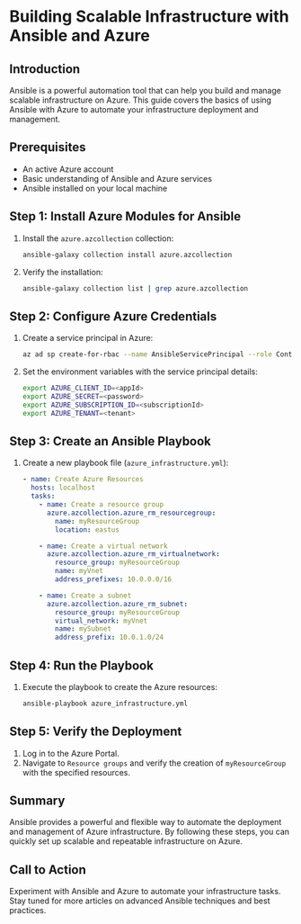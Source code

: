 # Building Scalable Infrastructure with Ansible and Azure

## Introduction

Ansible is a powerful automation tool that can help you build and manage scalable infrastructure on Azure. This guide covers the basics of using Ansible with Azure to automate your infrastructure deployment and management.

## Prerequisites

- An active Azure account
- Basic understanding of Ansible and Azure services
- Ansible installed on your local machine

## Step 1: Install Azure Modules for Ansible

1. Install the `azure.azcollection` collection:
   ```sh
   ansible-galaxy collection install azure.azcollection
   ```
2. Verify the installation:
   ```sh
   ansible-galaxy collection list | grep azure.azcollection
   ```

## Step 2: Configure Azure Credentials

1. Create a service principal in Azure:
   ```sh
   az ad sp create-for-rbac --name AnsibleServicePrincipal --role Contributor --scopes /subscriptions/<subscription-id>
   ```
2. Set the environment variables with the service principal details:
   ```sh
   export AZURE_CLIENT_ID=<appId>
   export AZURE_SECRET=<password>
   export AZURE_SUBSCRIPTION_ID=<subscriptionId>
   export AZURE_TENANT=<tenant>
   ```

## Step 3: Create an Ansible Playbook

1. Create a new playbook file (`azure_infrastructure.yml`):

   ```yaml
   - name: Create Azure Resources
     hosts: localhost
     tasks:
       - name: Create a resource group
         azure.azcollection.azure_rm_resourcegroup:
           name: myResourceGroup
           location: eastus

       - name: Create a virtual network
         azure.azcollection.azure_rm_virtualnetwork:
           resource_group: myResourceGroup
           name: myVnet
           address_prefixes: 10.0.0.0/16

       - name: Create a subnet
         azure.azcollection.azure_rm_subnet:
           resource_group: myResourceGroup
           virtual_network: myVnet
           name: mySubnet
           address_prefix: 10.0.1.0/24
   ```

## Step 4: Run the Playbook

1. Execute the playbook to create the Azure resources:
   ```sh
   ansible-playbook azure_infrastructure.yml
   ```

## Step 5: Verify the Deployment

1. Log in to the Azure Portal.
2. Navigate to `Resource groups` and verify the creation of `myResourceGroup` with the specified resources.

## Summary

Ansible provides a powerful and flexible way to automate the deployment and management of Azure infrastructure. By following these steps, you can quickly set up scalable and repeatable infrastructure on Azure.

## Call to Action

Experiment with Ansible and Azure to automate your infrastructure tasks. Stay tuned for more articles on advanced Ansible techniques and best practices.
